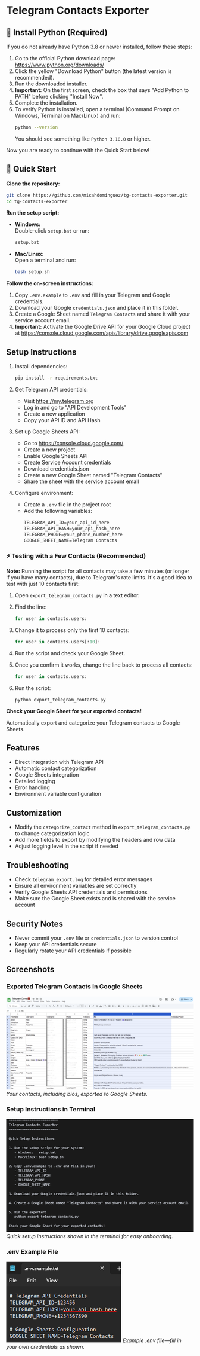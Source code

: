 # Telegram Contacts Exporter

## 🐍 Install Python (Required)

If you do not already have Python 3.8 or newer installed, follow these steps:

1. Go to the official Python download page: https://www.python.org/downloads/
2. Click the yellow "Download Python" button (the latest version is recommended).
3. Run the downloaded installer.
4. **Important:** On the first screen, check the box that says "Add Python to PATH" before clicking "Install Now".
5. Complete the installation.
6. To verify Python is installed, open a terminal (Command Prompt on Windows, Terminal on Mac/Linux) and run:
   ```bash
   python --version
   ```
   You should see something like `Python 3.10.0` or higher.

Now you are ready to continue with the Quick Start below!

## 🚀 Quick Start

**Clone the repository:**
```bash
git clone https://github.com/micahdominguez/tg-contacts-exporter.git
cd tg-contacts-exporter
```

**Run the setup script:**

- **Windows:**  
  Double-click `setup.bat` or run:
  ```bash
  setup.bat
  ```

- **Mac/Linux:**  
  Open a terminal and run:
  ```bash
  bash setup.sh
  ```

**Follow the on-screen instructions:**
1. Copy `.env.example` to `.env` and fill in your Telegram and Google credentials.
2. Download your Google `credentials.json` and place it in this folder.
3. Create a Google Sheet named `Telegram Contacts` and share it with your service account email.
4. **Important:** Activate the Google Drive API for your Google Cloud project at https://console.cloud.google.com/apis/library/drive.googleapis.com

## Setup Instructions

1. Install dependencies:
   ```bash
   pip install -r requirements.txt
   ```

2. Get Telegram API credentials:
   - Visit https://my.telegram.org
   - Log in and go to "API Development Tools"
   - Create a new application
   - Copy your API ID and API Hash

3. Set up Google Sheets API:
   - Go to https://console.cloud.google.com/
   - Create a new project
   - Enable Google Sheets API
   - Create Service Account credentials
   - Download credentials.json
   - Create a new Google Sheet named "Telegram Contacts"
   - Share the sheet with the service account email

4. Configure environment:
   - Create a `.env` file in the project root
   - Add the following variables:
     ```
     TELEGRAM_API_ID=your_api_id_here
     TELEGRAM_API_HASH=your_api_hash_here
     TELEGRAM_PHONE=your_phone_number_here
     GOOGLE_SHEET_NAME=Telegram Contacts
     ```

### ⚡️ Testing with a Few Contacts (Recommended)

**Note:** Running the script for all contacts may take a few minutes (or longer if you have many contacts), due to Telegram's rate limits. It's a good idea to test with just 10 contacts first:

1. Open `export_telegram_contacts.py` in a text editor.
2. Find the line:
   ```python
   for user in contacts.users:
   ```
3. Change it to process only the first 10 contacts:
   ```python
   for user in contacts.users[:10]:
   ```
4. Run the script and check your Google Sheet.
5. Once you confirm it works, change the line back to process all contacts:
   ```python
   for user in contacts.users:
   ```

5. Run the script:
   ```bash
   python export_telegram_contacts.py
   ```

**Check your Google Sheet for your exported contacts!**

Automatically export and categorize your Telegram contacts to Google Sheets.

## Features

- Direct integration with Telegram API
- Automatic contact categorization
- Google Sheets integration
- Detailed logging
- Error handling
- Environment variable configuration

## Customization

- Modify the `categorize_contact` method in `export_telegram_contacts.py` to change categorization logic
- Add more fields to export by modifying the headers and row data
- Adjust logging level in the script if needed

## Troubleshooting

- Check `telegram_export.log` for detailed error messages
- Ensure all environment variables are set correctly
- Verify Google Sheets API credentials and permissions
- Make sure the Google Sheet exists and is shared with the service account

## Security Notes

- Never commit your `.env` file or `credentials.json` to version control
- Keep your API credentials secure
- Regularly rotate your API credentials if possible

## Screenshots

### Exported Telegram Contacts in Google Sheets
![Exported Google Sheet with bios](screenshots/google-sheet-example.png)
*Your contacts, including bios, exported to Google Sheets.*

### Setup Instructions in Terminal
![Setup instructions in terminal](screenshots/setup-instructions.png)
*Quick setup instructions shown in the terminal for easy onboarding.*

### .env Example File
![.env.example file](screenshots/env-example.png)
*Example .env file—fill in your own credentials as shown.* 